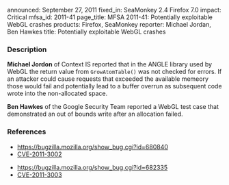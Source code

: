 announced: September 27, 2011
fixed_in: SeaMonkey 2.4
          Firefox 7.0
impact: Critical
mfsa_id: 2011-41
page_title: MFSA 2011-41: Potentially exploitable WebGL crashes
products: Firefox, SeaMonkey
reporter: Michael Jordan, Ben Hawkes
title: Potentially exploitable WebGL crashes

<h3>Description</h3>

<p><strong>Michael Jordon</strong> of Context IS reported that in the ANGLE
library used by WebGL the return value from <code>GrowAtomTable()</code>
was not checked for errors. If an attacker could cause requests that
exceeded the available memeory those would fail and potentially lead
to a buffer overrun as subsequent code wrote into the non-allocated space.
</p>

<p><strong>Ben Hawkes</strong> of the Google Security Team reported a WebGL
test case that demonstrated an out of bounds write after an allocation failed.
</p>

<h3>References</h3>

<ul>
  <li><a href="https://bugzilla.mozilla.org/show_bug.cgi?id=680840">https://bugzilla.mozilla.org/show_bug.cgi?id=680840</a></li>
  <li><a class="ex-ref" href="http://cve.mitre.org/cgi-bin/cvename.cgi?name=CVE-2011-3002">CVE-2011-3002</a></li>
</ul>

<ul>
  <li><a href="https://bugzilla.mozilla.org/show_bug.cgi?id=682335">https://bugzilla.mozilla.org/show_bug.cgi?id=682335</a></li>
  <li><a class="ex-ref" href="http://cve.mitre.org/cgi-bin/cvename.cgi?name=CVE-2011-3003">CVE-2011-3003</a></li>
</ul>



